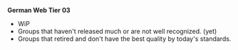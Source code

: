 <!-- markdownlint-disable MD041-->
**German Web Tier 03**<br>

- WiP
- Groups that haven't released much or are not well recognized. (yet)
- Groups that retired and don't have the best quality by today's standards.
<!-- markdownlint-enable MD041-->
